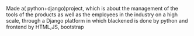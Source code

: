 Made a( python+django)project, which is about the management of the tools of the products as well as the employees in the industry on a high scale, through a Django platform in which blackened is done by python and frontend by HTML,JS, bootstrap
